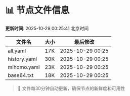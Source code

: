 # 📊 节点文件信息

**更新时间**: 2025-10-29 00:25:41 北京时间

| 文件名 | 大小 | 最后修改 |
|--------|------|----------|
| all.yaml | 17K | 2025-10-29 00:25 |
| history.yaml | 30K | 2025-10-29 00:25 |
| mihomo.yaml | 23K | 2025-10-29 00:25 |
| base64.txt | 18K | 2025-10-29 00:25 |

> 🔄 文件每30分钟自动更新，确保节点的新鲜度和可用性
